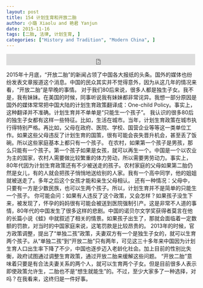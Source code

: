 ```yaml
---
layout: post
title: 154 计划生育和开放二胎
author: 小璐 Xiaolu and 艳君 Yanjun
date: 2015-11-16
tags: [二胎, 法律, 计划生育, ]
categories: ["History and Tradition", "Modern China", ]
---
```


<iframe src="https://archive.org/embed/slowchinese_201909/Slow_Chinese_154.mp3" width="500" height="30" frameborder="0" webkitallowfullscreen="true" mozallowfullscreen="true" allowfullscreen></iframe>

2015年十月底，“开放二胎”的新闻占领了中国各大报纸的头条。国外的媒体也纷纷发表文章报道这个消息。中国的民众其实并不觉得意外，因为从这几年的情况来看，“开放二胎”是早晚的事情。
对于我们80后来说，很多人都是独生子女。我不是，我有妹妹。在美国的时候，同事听说我有妹妹都非常诧异。我想一部分原因是国外的媒体常常把中国大陆的计划生育政策翻译成：One-child Policy。事实上，这种翻译并不准确。计划生育并不单单是“只能生一个孩子”。
我认识的很多80后的独生子女都有这样一些特征。比如，生活在城市。当年，计划生育政策在城市执行得特别严格。再比如，父母在政府、医院、学校、国营企业等等这一类单位工作。如果这些父母违反了计划生育的国策，很有可能会丧失晋升机会，甚至丢了饭碗。所以这些家庭基本上都只有一个孩子。
在农村，如果第一个孩子是男孩，那么只能有一个孩子。第一个孩子如果是女孩，就可以再生一个。中国是一个以农业为主的国家，农村人需要做比较繁重的体力劳动，所以需要男劳动力。事实上，80年代因为计划生育政策还有不少被送走的孩子。农村家庭的父母如果第二胎仍然是女儿，有的人就会把孩子悄悄地送给别的人家。我有一个高中同学，他的姐姐就被送走了。多年之后这个女孩才能和亲生父母相认。
还有一种情况：父母中，只要有一方是少数民族，也可以生两个孩子。所以，计划生育并不是简单的只能生一个孩子。
你可能会问：如果有人违反了这个政策，又会怎样？如果孩子没生下来，被发现了，怀孕的妈妈很有可能会被送到医院强制引产。这是非常不人道的事情，80年代的中国发生了很多这样的悲剧。中国的诺贝尔文学奖获得者莫言在他的长篇小说《蛙》中就叙述了相关的情景。如果孩子出生了，那就会面临着一定数额的罚款，对当时的中国家庭来说，这笔罚款是比较昂贵的。
2013年的时候，官方政策调整，提出了“单独二孩”政策，夫妻双方有一个是独生子女的，就可以生育两个孩子。从“单独二孩”到“开放二胎”只有两年，可见这三十多年来中国因为计划生育人口出生率下降了不少，中国也逐步迈入老龄化社会。加上目前的性别比失衡，政府试图通过调整生育政策，通过开放二胎来缓解这些问题。
“开放二胎”意味着只要是有合法夫妻关系的两个人，就可以生育两个子女。但是目前很多人表示即使政策允许生，二胎也不是“想生就能生”的。不过，至少大家多了一种选择，对吗？在我看来，这终归是一件好事。
